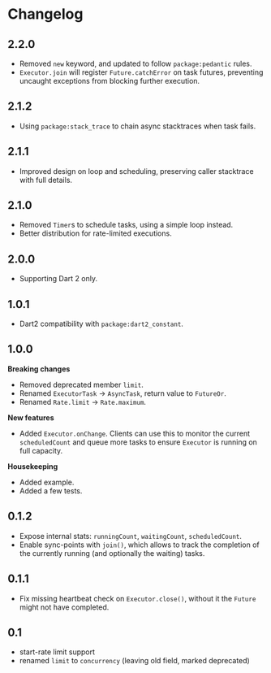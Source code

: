 # Changelog

## 2.2.0

- Removed `new` keyword, and updated to follow `package:pedantic` rules.
- `Executor.join` will register `Future.catchError` on task futures, preventing
  uncaught exceptions from blocking further execution.

## 2.1.2

- Using `package:stack_trace` to chain async stacktraces when task fails.

## 2.1.1

- Improved design on loop and scheduling, preserving caller stacktrace with full details.

## 2.1.0

- Removed `Timer`s to schedule tasks, using a simple loop instead.
- Better distribution for rate-limited executions.

## 2.0.0

- Supporting Dart 2 only.

## 1.0.1

- Dart2 compatibility with `package:dart2_constant`.

## 1.0.0

**Breaking changes**

- Removed deprecated member `limit`.
- Renamed `ExecutorTask` -> `AsyncTask`, return value to `FutureOr`.
- Renamed `Rate.limit` -> `Rate.maximum`.

**New features**

- Added `Executor.onChange`. Clients can use this to monitor the current `scheduledCount` and queue more tasks to ensure `Executor` is running on full capacity.

**Housekeeping**

- Added example.
- Added a few tests.

## 0.1.2

- Expose internal stats: `runningCount`, `waitingCount`, `scheduledCount`.
- Enable sync-points with `join()`, which allows to track the completion of
  the currently running (and optionally the waiting) tasks.

## 0.1.1

- Fix missing heartbeat check on `Executor.close()`, without it the `Future`
  might not have completed.

## 0.1

- start-rate limit support
- renamed `limit` to `concurrency` (leaving old field, marked deprecated)
